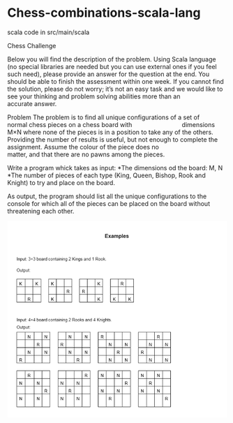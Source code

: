 # Chess-combinations-scala-lang
scala code in src/main/scala

Chess Challenge 

Below you will find the description of the problem. Using Scala language (no special libraries are needed but 
you can use external ones if you feel such need), please provide an answer for the question at the end.
You should be able to finish the assessment within one week. If you cannot find the solution, please do not worry;
it’s not an easy task and we would like to see your thinking and problem solving abilities more than an accurate answer.

Problem
The problem is to find all unique configurations of a set of normal chess pieces on a chess board with                             
dimensions M×N where none of the pieces is in a position to take any of the others. Providing the number of
results is useful, but not enough to complete the assignment. Assume the colour of the piece does no
matter, and that there are no pawns among the pieces.

Write a program whick takes as input:
*The dimensions od the board: M, N
*The number of pieces of each type (King, Queen, Bishop, Rook and Knight) to try and place on the board.

As output, the program should list all the unique configurations to the console for which all of the pieces can be
placed on the board without threatening each other.

![alt text](https://raw.githubusercontent.com/mieshki/Chess-combinations-scala-lang/master/examples.png "")
